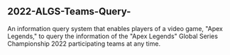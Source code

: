 ## 2022-ALGS-Teams-Query-
An information query system that enables players of a video game, "Apex Legends," to query the information of the "Apex Legends" Global Series Championship 2022 participating teams at any time.

